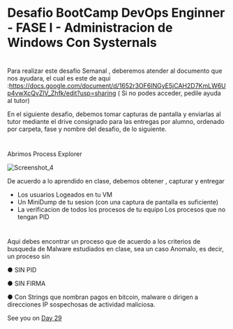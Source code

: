 
# Desafio BootCamp DevOps Enginner - FASE I - Administracion de Windows Con Systernals
#
Para realizar este desafio Semanal , deberemos atender al documento que nos ayudara, el cual es este de aqui :https://docs.google.com/document/d/1652r3OF6INGyE5jCAH2D7KmLW6Up4vwXcQvZlV_Zhfk/edit?usp=sharing ( Si no podes acceder, pedile ayuda al tutor)

En el siguiente desafio, debemos tomar capturas de pantalla y enviarlas al tutor mediante el drive consignado para las entregas por alumno, ordenado por carpeta, fase y nombre del desafio, de lo siguiente.
#
Abrimos Process Explorer


![Screenshot_4](https://user-images.githubusercontent.com/96561825/172924048-9b110d99-755a-46d9-9471-3a918d2658d0.png)



De acuerdo a lo aprendido en clase, debemos obtener , capturar y entregar
- Los usuarios Logeados en tu VM
- Un MiniDump de tu sesion (con una captura de pantalla es suficiente)
- La verificacion de todos los procesos de tu equipo
Los procesos que no tengan PID


#
Aqui debes encontrar un proceso que de acuerdo a los criterios de busqueda de Malware estudiados en clase, sea un caso Anomalo, es decir, un proceso sin

● SIN PID

● SIN FIRMA

● Con Strings que nombran pagos en bitcoin, malware o dirigen a direcciones IP sospechosas de actividad maliciosa.








See you on [Day 29](day29.md)

